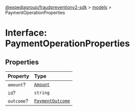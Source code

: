 [@expediagroup/fraudpreventionv2-sdk](../../index.md) > [models](../index.md) > PaymentOperationProperties

# Interface: PaymentOperationProperties

## Properties

| Property   | Type                                                   |
| :--------- | :----------------------------------------------------- |
| `amount`?  | [`Amount`](../classes/class.Amount.md)                 |
| `id`?      | `string`                                               |
| `outcome`? | [`PaymentOutcome`](../classes/class.PaymentOutcome.md) |
